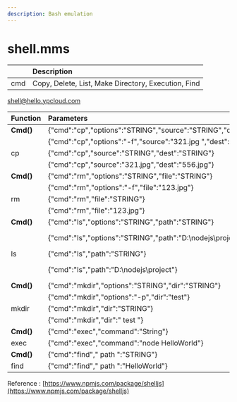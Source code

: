 ```yaml
---
description: Bash emulation
---
```


# shell.mms

|  | Description |
| :--- | :--- |
| cmd | Copy, Delete, List, Make Directory, Execution, Find |

shell@hello.ypcloud.com

| Function | Parameters | Return |
| :--- | :--- | :--- |
| **Cmd\(\)** | {"cmd":"cp","options":"STRING","source":"STRING","dest":"STRING"} | {"Result":"STRING"} |
|  | {"cmd":"cp","options":"-f","source":"321.jpg ","dest":"556.jpg "} | {"Result":"OK"} |
| cp | {"cmd":"cp","source":"STRING","dest":"STRING"} | {"Result":"STRING"} |
|  | {"cmd":"cp","source":"321.jpg","dest":"556.jpg"} | {"Result":"OK"} |
| **Cmd\(\)** | {"cmd":"rm","options":"STRING","file":"STRING"} | {"Result":"STRING"} |
|  | {"cmd":"rm","options":"-f","file":"123.jpg"} | {"Result":"OK"} |
| rm | {"cmd":"rm","file":"STRING"} | {"Result":"STRING"} |
|  | {"cmd":"rm","file":"123.jpg"} | {"Result":"OK"} |
| **Cmd\(\)** | {"cmd":"ls","options":"STRING","path":"STRING"} | {"Result":"STRING"} |
|  | {"cmd":"ls","options":"STRING","path":"D:\nodejs\project"} | {"Result":\["HelloWorld","Bin","comm"\]} |
| Is | {"cmd":"ls","path":"STRING"} | {"Result":"STRING"} |
|  | {"cmd":"ls","path":"D:\nodejs\project"} | {"Result":\["HelloWorld","Bin","comm"\]} |
| **Cmd\(\)** | {"cmd":"mkdir","options":"STRING","dir":"STRING"} | {"Result":"STRING"} |
|  | {"cmd":"mkdir","options":"-p","dir":"test"} | {"Result":"OK"} |
| mkdir | {"cmd":"mkdir","dir":"STRING"} | {"Result":"STRING"} |
|  | {"cmd":"mkdir","dir":" test "} | {"Result":"OK"} |
| **Cmd\(\)** | {"cmd":"exec","command":"String"} | {"Result":"STRING"} |
| exec | {"cmd":"exec","command":"node HelloWorld"} | {"Result":"OK"} |
| **Cmd\(\)** | {"cmd":"find"," path ":"STRING"} | {"Result":"STRING"} |
| find | {"cmd":"find"," path ":"HelloWorld"} | {"Result":" HelloWorld "} |

Reference : [https://www.npmjs.com/package/shelljs](https://www.npmjs.com/package/shelljs)


